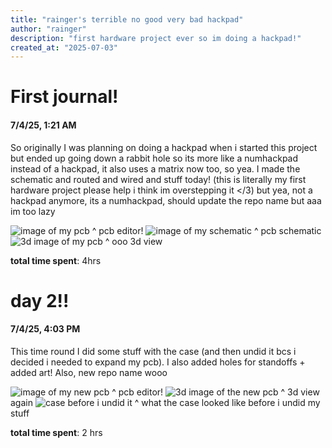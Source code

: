 ```yaml
---
title: "rainger's terrible no good very bad hackpad"
author: "rainger"
description: "first hardware project ever so im doing a hackpad!"
created_at: "2025-07-03"
---
```


# First journal!
#### 7/4/25, 1:21 AM
So originally I was planning on doing a hackpad when i started this project but ended up going down a rabbit hole so its more like a numhackpad instead of a hackpad, it also uses a matrix now too, so yea. I made the schematic and routed and wired and stuff today! (this is literally my first hardware project please help i think im overstepping it </3)
but yea, not a hackpad anymore, its a numhackpad, should update the repo name but aaa im too lazy

![image of my pcb](<images/Screenshot 2025-07-04 at 1.23.08 AM.png>)
^ pcb editor!
![image of my schematic](<images/Screenshot 2025-07-04 at 1.23.35 AM.png>)
^ pcb schematic
![3d image of my pcb](<images/Screenshot 2025-07-04 at 1.24.19 AM.png>)
^ ooo 3d view

**total time spent**: 4hrs

# day 2!!

#### 7/4/25, 4:03 PM
This time round I did some stuff with the case (and then undid it bcs i decided i needed to expand my pcb). I also added holes for standoffs + added art!
Also, new repo name wooo

![image of my new pcb](<images/Screenshot 2025-07-04 at 4.04.46 PM.png>)
^ pcb editor!
![3d image of the new pcb](<images/Screenshot 2025-07-04 at 4.06.03 PM.png>)
^ 3d view again
![case before i undid it](<images/Screenshot 2025-07-04 at 4.07.48 PM.png>)
^ what the case looked like before i undid my stuff

**total time spent**: 2 hrs
